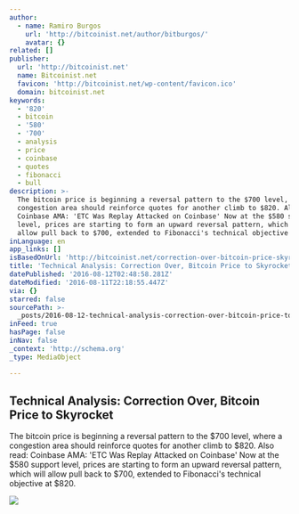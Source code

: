 ```yaml
---
author:
  - name: Ramiro Burgos
    url: 'http://bitcoinist.net/author/bitburgos/'
    avatar: {}
related: []
publisher:
  url: 'http://bitcoinist.net'
  name: Bitcoinist.net
  favicon: 'http://bitcoinist.net/wp-content/favicon.ico'
  domain: bitcoinist.net
keywords:
  - '820'
  - bitcoin
  - '580'
  - '700'
  - analysis
  - price
  - coinbase
  - quotes
  - fibonacci
  - bull
description: >-
  The bitcoin price is beginning a reversal pattern to the $700 level, where a
  congestion area should reinforce quotes for another climb to $820. Also read:
  Coinbase AMA: 'ETC Was Replay Attacked on Coinbase' Now at the $580 support
  level, prices are starting to form an upward reversal pattern, which will
  allow pull back to $700, extended to Fibonacci's technical objective at $820.
inLanguage: en
app_links: []
isBasedOnUrl: 'http://bitcoinist.net/correction-over-bitcoin-price-skyrocket/'
title: 'Technical Analysis: Correction Over, Bitcoin Price to Skyrocket'
datePublished: '2016-08-12T02:48:58.281Z'
dateModified: '2016-08-11T22:18:55.447Z'
via: {}
starred: false
sourcePath: >-
  _posts/2016-08-12-technical-analysis-correction-over-bitcoin-price-to-skyroc.md
inFeed: true
hasPage: false
inNav: false
_context: 'http://schema.org'
_type: MediaObject

---
```

<article style=""><h1>Technical Analysis: Correction Over, Bitcoin Price to Skyrocket</h1><p>The bitcoin price is beginning a reversal pattern to the $700 level, where a congestion area should reinforce quotes for another climb to $820. Also read: Coinbase AMA: 'ETC Was Replay Attacked on Coinbase' Now at the $580 support level, prices are starting to form an upward reversal pattern, which will allow pull back to $700, extended to Fibonacci's technical objective at $820.</p><img src="http://bitcoinist.net/wp-content/uploads/2016/08/bitcoin-august-7th-long.jpg" /></article>